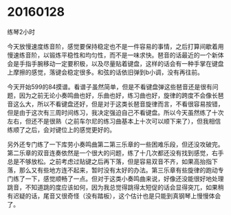 # 20160128

练琴2小时

今天放慢速度练音阶，感觉要保持稳定也不是一件容易的事情，之后打算间歇着用慢速练音阶，以锻炼平稳性和均匀性，而不是一味求快。琶音的话最近的一个新体会是手指手腕移动一定要积极，以及尽量贴着键盘，这样的话会有一种手掌在键盘上摩擦的感觉，落键会稳定很多。和弦的话依旧弹到b小调，没有再往前。

今天开始599的84摸谱。看谱子虽然简单，但是不看键盘弹这些琶音还是很有问题，因为之前无论小奏鸣曲也好，乐曲也好，练习曲也好，旋律的跨度不会像长琶音这么大，所以不看键盘还好，但是对于这类长琶音旋律而言，不看很容易按错，但是由于这次有三周时间练习，我决定强迫自己不看键盘。所以今天虽然练了十次左右，但还不是很熟（之前车尔尼的练习曲基本上十次可以顺下来了），但我相信练顺了之后，会对键位上的感觉更好的。

另外还专门练了一下库劳小奏鸣曲第二第三乐章的一些困难乐段，但还没攻破完。第二乐章的双音连奏依然是一个很大的问题，练了十几次都还没有找到感觉，右手总是不够放松。之前考虑过贴键之后再下落，但是容易双音不齐，如果高抬指下落，那么又有些地方连不起来，暂时没有太好的办法。第三乐章有些旋律的跑动专门练了一下，感觉顺畅了一点。但对于这类小奏鸣曲来说，好像还没能很好地处理跳音，不知道跳的度应该如何，因为我总觉得跳得太短促的话会显得突兀，如果稍有迟疑的话，尾音又很奇怪（没有踏板），这个估计也是只能到真钢琴上慢慢体会了。